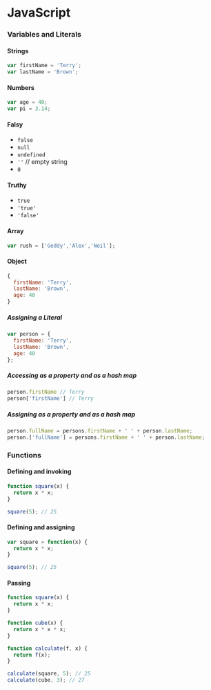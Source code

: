 

# JavaScript

### Variables and Literals

#### Strings

```javascript
var firstName = 'Terry';
var lastName = 'Brown';
```

#### Numbers

```javascript
var age = 40;
var pi = 3.14;
```

#### Falsy

* `false`
* `null`
* `undefined`
* `''`  // empty string
* `0`

#### Truthy

* `true`
* `'true'`
* `'false'`

#### Array

```javascript
var rush = ['Geddy','Alex','Neil'];
```

#### Object

```javascript
{
  firstName: 'Terry',
  lastName: 'Brown',
  age: 40
}
```
##### Assigning a Literal

```javascript
var person = {
  firstName: 'Terry',
  lastName: 'Brown',
  age: 40
};
```

##### Accessing as a property and as a hash map

```javascript
person.firstName // Terry
person['firstName'] // Terry
```

##### Assigning as a property and as a hash map

```javascript
person.fullName = persons.firstName + ' ' + person.lastName;
person.['fullName'] = persons.firstName + ' ' + person.lastName;
```

### Functions

#### Defining and invoking

```javascript
function square(x) {
  return x * x;
}

square(5); // 25
```

#### Defining and assigning

```javascript
var square = function(x) {
  return x * x;
}

square(5); // 25
```

#### Passing

```javascript
function square(x) {
  return x * x;
}

function cube(x) {
  return x * x * x;
}

function calculate(f, x) {
  return f(x);
}

calculate(square, 5); // 25
calculate(cube, 3); // 27
```
